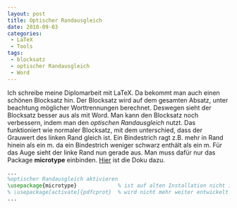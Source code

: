```yaml
---
layout: post
title: Optischer Randausgleich
date: 2010-09-03
categories:
 - LaTeX
 - Tools
tags:
 - blocksatz
 - optischer Randausgleich
 - Word
---
```

Ich schreibe meine Diplomarbeit mit LaTeX. Da bekommt man auch einen schönen Blocksatz hin. Der Blocksatz wird auf dem gesamten Absatz,
unter beachtung möglicher Worttrennungen  berechnet. Deswegen sieht der Blocksatz besser aus als mit Word. Man kann den Blocksatz noch
verbessern, indem man den _optischen Randausgleich_ nutzt. Das funktioniert wie normaler Blocksatz, mit dem unterschied, dass der Grauwert
des linken Rand gleich ist. Ein Bindestrich ragt z.B. mehr in Rand hinein als ein m. da ein Bindestrich weniger schwarz enthält als ein m.
Für das Auge sieht der linke  Rand nun gerade aus. Man muss dafür nur das Package  __microtype__ einbinden. 
[Hier](http://www.ctan.org/tex-archive/macros/latex/contrib/microtype/microtype.pdf) ist die Doku dazu.

~~~tex
...
%optischer Randausgleich aktivieren
\usepackage{microtype}             % ist auf alten Installation nicht immer vorhanden
% \usepackage[activate]{pdfcprot}  % wird nicht mehr weiter entwickelt
...
~~~
